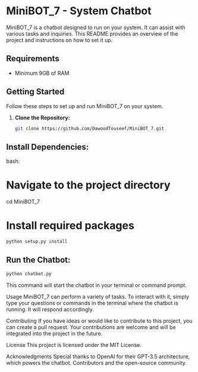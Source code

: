 # MiniBOT_7 - System Chatbot

MiniBOT_7 is a chatbot designed to run on your system. It can assist with various tasks and inquiries. This README provides an overview of the project and instructions on how to set it up.

## Requirements

- Minimum 9GB of RAM

## Getting Started

Follow these steps to set up and run MiniBOT_7 on your system.

1. **Clone the Repository:**

   ```bash
   git clone https://github.com/DawoodTouseef/MiniBOT_7.git

## Install Dependencies:
bash:
# Navigate to the project directory
cd MiniBOT_7

# Install required packages
```python
python setup.py install
```


## Run the Chatbot:

```python
python chatbot.py
```

This command will start the chatbot in your terminal or command prompt.

Usage
MiniBOT_7 can perform a variety of tasks. To interact with it, simply type your questions or commands in the terminal where the chatbot is running. It will respond accordingly.

Contributing
If you have ideas or would like to contribute to this project, you can create a pull request. Your contributions are welcome and will be integrated into the project in the future.

License
This project is licensed under the MIT License.

Acknowledgments
Special thanks to OpenAI for their GPT-3.5 architecture, which powers the chatbot.
Contributors and the open-source community.
